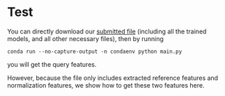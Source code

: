# Test
You can directly download our [submitted file](xxx) (including all the trained models, and all other necessary files), then by running
```
conda run --no-capture-output -n condaenv python main.py
```
you will get the query features. 

However, because the file only includes extracted reference features and normalization features, we show how to get these two features here.
